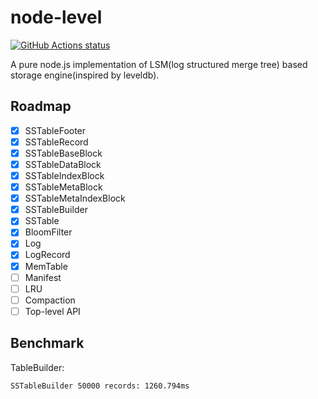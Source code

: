 # node-level


<p align="left">
  <a href="https://github.com/heineiuo/node-level"><img alt="GitHub Actions status" src="https://github.com/heineiuo/node-level/workflows/Node%20CI/badge.svg"></a>
</p>


A pure node.js implementation of LSM(log structured merge tree) based storage engine(inspired by leveldb).

## Roadmap
- [x] SSTableFooter
- [x] SSTableRecord
- [x] SSTableBaseBlock
- [x] SSTableDataBlock
- [x] SSTableIndexBlock
- [x] SSTableMetaBlock
- [x] SSTableMetaIndexBlock
- [x] SSTableBuilder
- [x] SSTable
- [x] BloomFilter
- [x] Log
- [x] LogRecord
- [x] MemTable
- [ ] Manifest
- [ ] LRU
- [ ] Compaction
- [ ] Top-level API

## Benchmark

TableBuilder:
```
SSTableBuilder 50000 records: 1260.794ms
```
